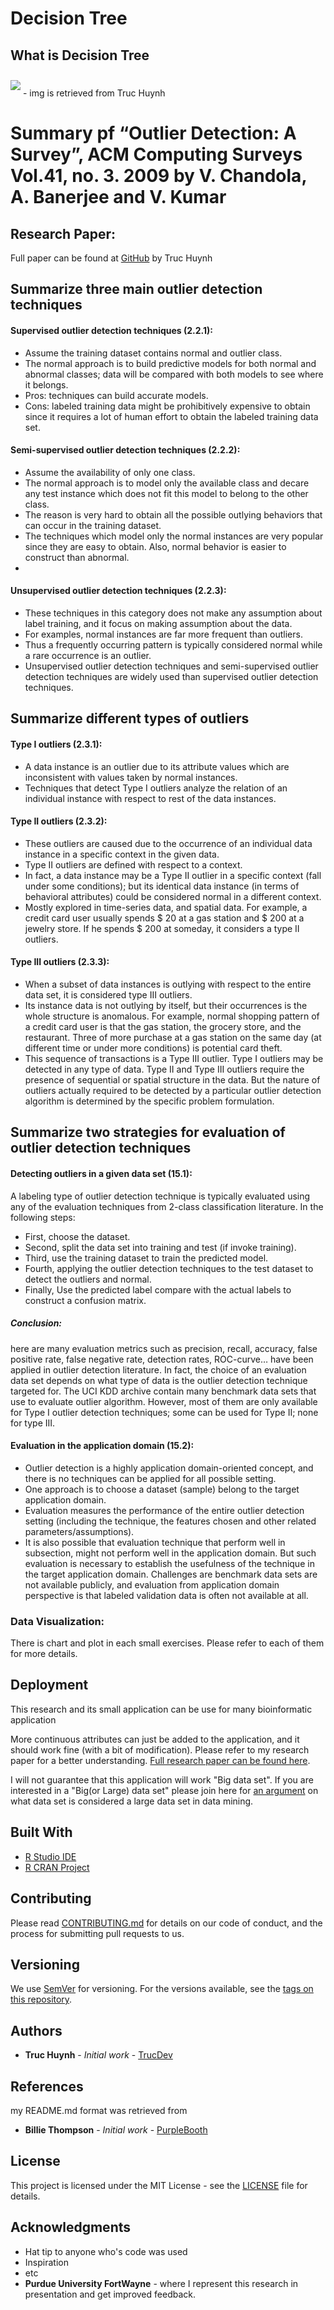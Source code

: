 # Decision Tree

## What is Decision Tree
<img style="margin : 10px auto 10px auto;" src="https://github.com/jackyhuynh/data_science-visualization-ML-DL-AI_notebook/blob/main/R_decision_tree/images/decision_tree.JPG">
- img is retrieved from Truc Huynh

# Summary pf “Outlier Detection: A Survey”, ACM Computing Surveys Vol.41, no. 3. 2009 by V. Chandola, A. Banerjee and V. Kumar
## Research Paper:
Full paper can be found at <a href="https://github.com/jackyhuynh/data_science-visualization-ML-DL-AI_notebook/blob/main/R_decision_tree/Decision_Tree_Paper.pdf">GitHub</a> by Truc Huynh

## Summarize three main outlier detection techniques
#### Supervised outlier detection techniques (2.2.1): 
- Assume the training dataset contains normal and outlier class.
- The normal approach is to build predictive models for both normal and abnormal classes; data will be compared with both models to see where it belongs.
- Pros: techniques can build accurate models.
- Cons: labeled training data might be prohibitively expensive to obtain since it requires a lot of human effort to obtain the labeled training data set.

#### Semi-supervised outlier detection techniques (2.2.2):
- Assume the availability of only one class. 
- The normal approach is to model only the available class and decare any test instance which does not fit this model to belong to the other class. 
- The reason is very hard to obtain all the possible outlying behaviors that can occur in the training dataset. 
- The techniques which model only the normal instances are very popular since they are easy to obtain. Also, normal behavior is easier to construct than abnormal.
- 
#### Unsupervised outlier detection techniques (2.2.3):
- These techniques in this category does not make any assumption about label training, and it focus on making assumption about the data.
- For examples, normal instances are far more frequent than outliers. 
- Thus a frequently occurring pattern is typically considered normal while a rare occurrence is an outlier.
- Unsupervised outlier detection techniques and semi-supervised outlier detection techniques are widely used than supervised outlier detection techniques. 

## Summarize different types of outliers
#### Type I outliers (2.3.1): 
- A data instance is an outlier due to its attribute values which are inconsistent with values taken by normal instances.
- Techniques that detect Type I outliers analyze the relation of an individual instance with respect to rest of the data instances.
#### Type II outliers (2.3.2): 
- These outliers are caused due to the occurrence of an individual data instance in a specific context in the given data.
- Type II outliers are defined with respect to a context. 
- In fact, a data instance may be a Type II outlier in a specific context (fall under some conditions); but its identical data instance (in terms of behavioral attributes) could be considered normal in a different context. 
- Mostly explored in time-series data, and spatial data. For example, a credit card user usually spends $ 20 at a gas station and $ 200 at a jewelry store. If he spends $ 200 at someday, it considers a type II outliers.
#### Type III outliers (2.3.3):
- When a subset of data instances is outlying with respect to the entire data set, it is considered type III outliers. 
- Its instance data is not outlying by itself, but their occurrences is the whole structure is anomalous. For example, normal shopping pattern of a credit card user is that the gas station, the grocery store, and the restaurant. Three of more purchase at a gas station on the same day (at different time or under more conditions) is potential card theft.
- This sequence of transactions is a Type III outlier. Type I outliers may be detected in any type of data. Type II and Type III outliers require the presence of sequential or spatial structure in the data. But the nature of outliers actually required to be detected by a particular outlier detection algorithm is determined by the specific problem formulation. 

## Summarize two strategies for evaluation of outlier detection techniques
#### Detecting outliers in a given data set (15.1):
A labeling type of outlier detection technique is typically evaluated using any of the evaluation techniques from 2-class classification literature. In the following steps:
- First, choose the dataset.
- Second, split the data set into training and test (if invoke training).
- Third, use the training dataset to train the predicted model.
- Fourth, applying the outlier detection techniques to the test dataset to detect the outliers and normal.
- Finally, Use the predicted label compare with the actual labels to construct a confusion matrix.
##### Conclusion: 
here are many evaluation metrics such as precision, recall, accuracy, false positive rate, false negative rate, detection rates, ROC-curve… have been applied in outlier detection literature. In fact, the choice of an evaluation data set depends on what type of data is the outlier detection technique targeted for. The UCI KDD archive contain many benchmark data sets that use to evaluate outlier algorithm. However, most of them are only available for Type I outlier detection techniques; some can be used for Type II; none for type III.

#### Evaluation in the application domain (15.2): 
- Outlier detection is a highly application domain-oriented concept, and there is no techniques can be applied for all possible setting. 
- One approach is to choose a dataset (sample) belong to the target application domain. 
- Evaluation measures the performance of the entire outlier detection setting (including the technique, the features chosen and other related parameters/assumptions). 
- It is also possible that evaluation technique that perform well in subsection, might not perform well in the application domain. But such evaluation is necessary to establish the usefulness of the technique in the target application domain. Challenges are benchmark data sets are not available publicly, and evaluation from application domain perspective is that labeled validation data is often not available at all.

### Data Visualization:

There is chart and plot in each small exercises. Please refer to each of them for more details.

## Deployment
This research and its small application can be use for many bioinformatic application

More continuous attributes can just be added to the application, and it should work fine (with a bit of modification). Please refer to my research paper for a better understanding. [Full research paper can be found here](https://github.com/jackyhuynh/collection_of_data_science_and_data_visualization_exercise/tree/main/R_for_bioinformatic/bioinformatic_fomula_using_r).

I will not guarantee that this application will work "Big data set". If you are interested in a "Big(or Large) data set" please join here for [an argument](https://www.researchgate.net/post/How-much-data-is-considered-to-be-small-data-Large-data-in-data-mining) on what data set is considered a large data set in data mining.

## Built With

* [R Studio IDE](https://rstudio.com/products/rstudio/#:~:text=RStudio%20Take%20control%20of%20your%20R%20code%20RStudio,tools%20for%20plotting,%20history,%20debugging%20and%20workspace%20management.) 
* [R CRAN Project](https://www.r-project.org/)

## Contributing

Please read [CONTRIBUTING.md](https://gist.github.com/PurpleBooth/b24679402957c63ec426) for details on our code of conduct, and the process for submitting pull requests to us.

## Versioning

We use [SemVer](http://semver.org/) for versioning. For the versions available, see the [tags on this repository](https://github.com/your/project/tags). 

## Authors

* **Truc Huynh** - *Initial work* - [TrucDev](https://github.com/jackyhuynh)

## References

my README.md format was retrieved from
* **Billie Thompson** - *Initial work* - [PurpleBooth](https://github.com/PurpleBooth)

## License

This project is licensed under the MIT License - see the [LICENSE](LICENSE) file for details.

## Acknowledgments

* Hat tip to anyone who's code was used
* Inspiration
* etc
* **Purdue University FortWayne** - where I represent this research in presentation and get improved feedback.

